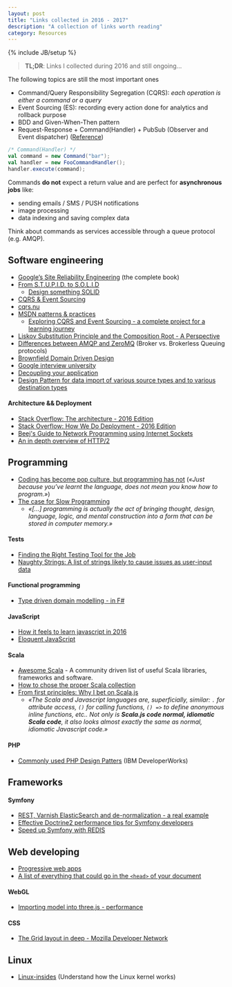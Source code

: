 ```yaml
---
layout: post
title: "Links collected in 2016 - 2017"
description: "A collection of links worth reading"
category: Resources
---
```

{% include JB/setup %}

> **TL;DR**: Links I collected during 2016 and still ongoing...

The following topics are still the most important ones

* Command/Query Responsibility Segregation (CQRS): *each operation is either a command or a query*
* Event Sourcing (ES): recording every action done for analytics and rollback
  purpose
* BDD and Given-When-Then pattern
* Request-Response + Command(Handler) + PubSub (Observer and Event dispatcher) ([Reference](https://moquet.net/talks/symfony-live-2014/))

```scala
/* Command(Handler) */
val command = new Command("bar");
val handler = new FooCommandHandler();
handler.execute(command);
```
Commands **do not** expect a return value and are perfect for **asynchronous jobs** like:

* sending emails / SMS / PUSH notifications
* image processing
* data indexing and saving complex data

Think about commands as services accessible through a queue protocol (e.g. AMQP).
<!--more-->

## Software engineering

* [Google’s Site Reliability Engineering](https://landing.google.com/sre/book/) (the complete book)
* [From S.T.U.P.I.D. to S.O.L.I.D](http://williamdurand.fr/2013/07/30/from-stupid-to-solid-code/)
  * [Design something SOLID](https://www.novoda.com/blog/designing-something-solid/)
* [CQRS & Event Sourcing](https://moquet.net/talks/lavajug-2016/)
* [cqrs.nu](http://cqrs.nu)
* [MSDN patterns & practices](https://msdn.microsoft.com/en-us/library/hh917312.aspx)
    * [Exploring CQRS and Event Sourcing - a complete project for a learning journey](https://msdn.microsoft.com/en-us/library/jj554200.aspx)
* [Liskov Substitution Principle and the Composition Root - A Perspective](http://www.dotnetcurry.com/patterns-practices/1259/liskov-substitution-principle-perspective)
* [Differences between AMQP and ZeroMQ](http://stackoverflow.com/questions/12634965/differences-between-amqp-and-zeromq) (Broker vs. Brokerless Queuing protocols)
* [Brownfield Domain Driven Design](http://www.slideshare.net/NicolPignatelli/brownfield-domain-driven-design-48240538)
* [Google interview university](https://github.com/jwasham/google-interview-university)
* [Decoupling your application](https://moquet.net/talks/symfony-live-2014/)
* [Design Pattern for data import of various source types and to various destination types](http://softwareengineering.stackexchange.com/questions/209170/design-pattern-for-data-import-of-various-source-types-and-to-various-destinatio)

#### Architecture && Deployment

* [Stack Overflow: The architecture - 2016 Edition](http://nickcraver.com/blog/2016/02/17/stack-overflow-the-architecture-2016-edition/)
* [Stack Overflow: How We Do Deployment - 2016 Edition](http://nickcraver.com/blog/2016/05/03/stack-overflow-how-we-do-deployment-2016-edition/)
* [Beej's Guide to Network Programming using Internet Sockets](http://beej.us/guide/bgnet/output/html/multipage/index.html)
* [An in depth overview of HTTP/2](http://undertow.io/blog/2015/04/27/An-in-depth-overview-of-HTTP2.html)

## Programming

* [Coding has become pop culture, but programming has not](https://hackernoon.com/coding-has-become-a-pop-culture-939100f84b0c#.ej5j9046o) (*«Just because you’ve learnt the language, does not mean you know how to program.»*)
* [The case for Slow Programming](https://ventrellathing.wordpress.com/2013/06/18/the-case-for-slow-programming/)
    * *«[...] programming is actually the act of bringing thought, design, language, logic, and mental construction into a form that can be stored in computer memory.»*

#### Tests

* [Finding the Right Testing Tool for the Job](http://www.slideshare.net/CiaranMcNulty/finding-the-right-testing-tool-for-the-job?next_slideshow=1)
* [Naughty Strings: A list of strings likely to cause issues as user-input data](https://github.com/minimaxir/big-list-of-naughty-strings)

#### Functional programming

* [Type driven domain modelling - in F#](http://lucasmreis.github.io/blog/type-driven-domain-modelling-part-1/)

#### JavaScript

* [How it feels to learn javascript in 2016](https://hackernoon.com/how-it-feels-to-learn-javascript-in-2016-d3a717dd577f#.o1ga5xhyj)
* [Eloquent JavaScript](http://eloquentjavascript.net/)

#### Scala

* [Awesome Scala](https://github.com/lauris/awesome-scala) -
A community driven list of useful Scala libraries, frameworks and software.
* [How to chose the proper Scala collection](http://i.stack.imgur.com/EXyxZ.png)
* [From first principles: Why I bet on Scala.js](http://www.lihaoyi.com/post/FromfirstprinciplesWhyIbetonScalajs.html)
  * *«The Scala and Javascript languages are, superficially, similar: `.` for attribute access, `()` for calling functions, `() =>` to define anonymous inline functions, etc.. Not only is **Scala.js code normal, idiomatic Scala code**, it also looks almost exactly the same as normal, idiomatic Javascript code.»*
  
#### PHP

* [Commonly used PHP Design Patters](https://www.ibm.com/developerworks/library/os-php-designptrns/) (IBM DeveloperWorks)

## Frameworks

#### Symfony

* [REST, Varnish ElasticSearch and de-normalization - a real example](http://symfony.com/blog/one-api-to-rule-all-product-data)
* [Effective Doctrine2 performance tips for Symfony developers](http://www.slideshare.net/marcinchwedziak/effective-doctrine2-performance-tips-for-symfony2-developers-33907944)
* [Speed up Symfony with REDIS](http://www.slideshare.net/ricardclau/speed-up-your-symfony2-application-and-build-awesome-features-with-redis)

## Web developing

* [Progressive web apps](https://docs.google.com/presentation/d/18oEaW2laVHPP21dZaGIX_KfZatNFlO1-tKOuynA0mqE)
* [A list of everything that could go in the `<head>` of your document](https://github.com/joshbuchea/HEAD)

#### WebGL

* [Importing model into three.js - performance](http://stackoverflow.com/q/23073947/1977778)

#### CSS

* [The Grid layout in deep - Mozilla Developer Network](https://developer.mozilla.org/en-US/docs/Learn/CSS/CSS_layout/Grids)

## Linux

* [Linux-insides](https://0xax.gitbooks.io/linux-insides/content/index.html) (Understand how the Linux kernel works)
